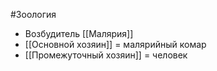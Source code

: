#Зоология 
- Возбудитель [[Малярия]]
- [[Основной хозяин]] = малярийный комар
- [[Промежуточный хозяин]] = человек